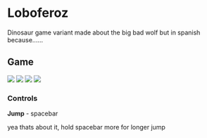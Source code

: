 # Loboferoz
Dinosaur game variant made about the big bad wolf but in spanish because......

## Game

![](screencaptwo.png)
![](screencapone.png)
![](screencapthree.png)
![](screencapfour.png)

### Controls
**Jump** - spacebar

yea thats about it, hold spacebar more for longer jump
